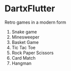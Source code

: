 # DartxFlutter
Retro games in a modern form
1) Snake game
2) Minesweeper 
3) Basket Game
4) Tic Tac Toe
5) Rock Paper Scissors
6) Card Match
7) Hangman
